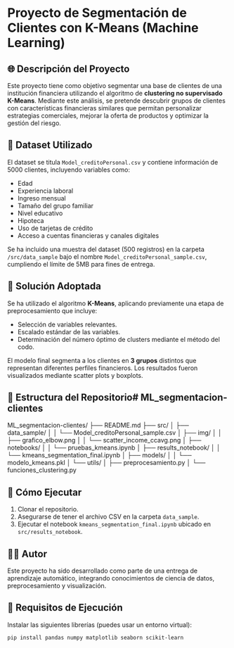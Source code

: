# Proyecto de Segmentación de Clientes con K-Means (Machine Learning)

## 🌐 Descripción del Proyecto
Este proyecto tiene como objetivo segmentar una base de clientes de una institución financiera utilizando el algoritmo de **clustering no supervisado K-Means**. Mediante este análisis, se pretende descubrir grupos de clientes con características financieras similares que permitan personalizar estrategias comerciales, mejorar la oferta de productos y optimizar la gestión del riesgo.

## 📅 Dataset Utilizado
El dataset se titula `Model_creditoPersonal.csv` y contiene información de 5000 clientes, incluyendo variables como:
- Edad
- Experiencia laboral
- Ingreso mensual
- Tamaño del grupo familiar
- Nivel educativo
- Hipoteca
- Uso de tarjetas de crédito
- Acceso a cuentas financieras y canales digitales

Se ha incluido una muestra del dataset (500 registros) en la carpeta `/src/data_sample` bajo el nombre `Model_creditoPersonal_sample.csv`, cumpliendo el límite de 5MB para fines de entrega.

## 🤖 Solución Adoptada
Se ha utilizado el algoritmo **K-Means**, aplicando previamente una etapa de preprocesamiento que incluye:
- Selección de variables relevantes.
- Escalado estándar de las variables.
- Determinación del número óptimo de clusters mediante el método del codo.

El modelo final segmenta a los clientes en **3 grupos** distintos que representan diferentes perfiles financieros. Los resultados fueron visualizados mediante scatter plots y boxplots.

## 📁 Estructura del Repositorio# ML_segmentacion-clientes
ML_segmentacion-clientes/ ├── README.md ├── src/ │ ├── data_sample/ │ │ └── Model_creditoPersonal_sample.csv │ ├── img/ │ │ ├── grafico_elbow.png │ │ └── scatter_income_ccavg.png │ ├── notebooks/ │ │ └── pruebas_kmeans.ipynb │ ├── results_notebook/ │ │ └── kmeans_segmentation_final.ipynb │ ├── models/ │ │ └── modelo_kmeans.pkl │ └── utils/ │ ├── preprocesamiento.py │ └── funciones_clustering.py


## 🚀 Cómo Ejecutar
1. Clonar el repositorio.
2. Asegurarse de tener el archivo CSV en la carpeta `data_sample`.
3. Ejecutar el notebook `kmeans_segmentation_final.ipynb` ubicado en `src/results_notebook`.

## 👩‍💼 Autor
Este proyecto ha sido desarrollado como parte de una entrega de aprendizaje automático, integrando conocimientos de ciencia de datos, preprocesamiento y visualización.

## 🔐 Requisitos de Ejecución
Instalar las siguientes librerías (puedes usar un entorno virtual):
```bash
pip install pandas numpy matplotlib seaborn scikit-learn

